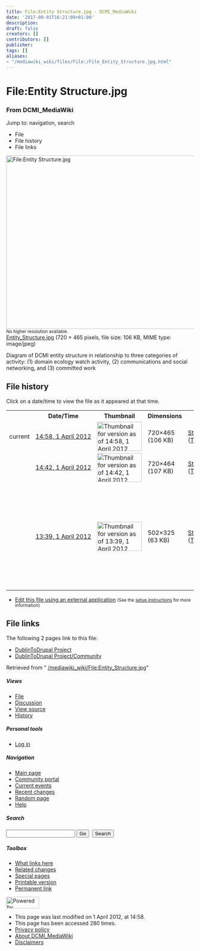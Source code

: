 ```yaml
---
title: File:Entity Structure.jpg - DCMI_MediaWiki
date: '2017-09-01T16:21:09+01:00'
description: 
draft: false
creators: []
contributors: []
publisher: 
tags: []
aliases:
- "/mediawiki_wiki/files/File:/File_Entity_Structure.jpg.html"
---
```


<a id="top"></a>
# File:Entity Structure.jpg

### From DCMI\_MediaWiki

Jump to: navigation, search
<!-- start content -->
- File
- File history
- File links

 [<img alt="File:Entity Structure.jpg" src="/images/2/2d/Entity_Structure.jpg" width="720" height="465">](/mediawiki_wiki/files/Entity_Structure.jpg)  
<small>No higher resolution available.</small>  
 [Entity\_Structure.jpg](/images/2/2d/Entity_Structure.jpg)‎ (720 × 465 pixels, file size: 106 KB, MIME type: image/jpeg)

Diagram of DCMI entity structure in relationship to three categories of activity: (1) domain ecology watch activity, (2) communications and social networking, and (3) committed work

<!-- 
NewPP limit report
Preprocessor node count: 1/1000000
Post-expand include size: 0/2097152 bytes
Template argument size: 0/2097152 bytes
Expensive parser function count: 0/100
-->
## File history

Click on a date/time to view the file as it appeared at that time.

<table class="wikitable filehistory">
  <tr>
    <td></td>
    <th>Date/Time</th>
    <th>Thumbnail</th>
    <th>Dimensions</th>
    <th>User</th>
    <th>Comment</th>
  </tr>
  <tr>
    <td>current</td>
    <td class="filehistory-selected" style="white-space: nowrap;"><a href="/mediawiki_wiki/files/Entity_Structure.jpg">14:58, 1 April 2012</a></td>
    <td><a href="/images/2/2d/Entity_Structure.jpg"><img alt="Thumbnail for version as of 14:58, 1 April 2012" src="/images/2/2d/Entity_Structure.jpg" width="120" height="78"></a></td>
    <td>720×465 <span style="white-space: nowrap;">(106 KB)</span>
    </td>
    <td>
      <a href="/index.php?title=User:StuartSutton&amp;action=edit&amp;redlink=1" class="new mw-userlink" title="User:StuartSutton (page does not exist)">StuartSutton</a> <span style="white-space: nowrap;"> <span class="mw-usertoollinks">(<a href="/index.php?title=User_talk:StuartSutton&amp;action=edit&amp;redlink=1" class="new" title="User talk:StuartSutton (page does not exist)">Talk</a> | <a href="/index.php/Special:Contributions/StuartSutton" title="Special:Contributions/StuartSutton">contribs</a>)</span></span>
    </td>
    <td> <span class="comment">(Changed "entity" to "group")</span>
    </td>
  </tr>
  <tr>
    <td></td>
    <td style="white-space: nowrap;"><a href="/images/archive/2/2d/20120401145819%21Entity_Structure.jpg">14:42, 1 April 2012</a></td>
    <td><a href="/images/archive/2/2d/20120401145819%21Entity_Structure.jpg"><img alt="Thumbnail for version as of 14:42, 1 April 2012" src="/images/archive/2/2d/20120401145819%21Entity_Structure.jpg" width="120" height="77"></a></td>
    <td>720×464 <span style="white-space: nowrap;">(107 KB)</span>
    </td>
    <td>
      <a href="/index.php?title=User:StuartSutton&amp;action=edit&amp;redlink=1" class="new mw-userlink" title="User:StuartSutton (page does not exist)">StuartSutton</a> <span style="white-space: nowrap;"> <span class="mw-usertoollinks">(<a href="/index.php?title=User_talk:StuartSutton&amp;action=edit&amp;redlink=1" class="new" title="User talk:StuartSutton (page does not exist)">Talk</a> | <a href="/index.php/Special:Contributions/StuartSutton" title="Special:Contributions/StuartSutton">contribs</a>)</span></span>
    </td>
    <td> <span class="comment">(Entity-activity model.)</span>
    </td>
  </tr>
  <tr>
    <td></td>
    <td style="white-space: nowrap;"><a href="/images/archive/2/2d/20120401144226%21Entity_Structure.jpg">13:39, 1 April 2012</a></td>
    <td><a href="/images/archive/2/2d/20120401144226%21Entity_Structure.jpg"><img alt="Thumbnail for version as of 13:39, 1 April 2012" src="/images/archive/2/2d/20120401144226%21Entity_Structure.jpg" width="120" height="78"></a></td>
    <td>502×325 <span style="white-space: nowrap;">(63 KB)</span>
    </td>
    <td>
      <a href="/index.php?title=User:StuartSutton&amp;action=edit&amp;redlink=1" class="new mw-userlink" title="User:StuartSutton (page does not exist)">StuartSutton</a> <span style="white-space: nowrap;"> <span class="mw-usertoollinks">(<a href="/index.php?title=User_talk:StuartSutton&amp;action=edit&amp;redlink=1" class="new" title="User talk:StuartSutton (page does not exist)">Talk</a> | <a href="/index.php/Special:Contributions/StuartSutton" title="Special:Contributions/StuartSutton">contribs</a>)</span></span>
    </td>
    <td> <span class="comment">(Diagram of DCMI entity structure in relationship to three categories of activity: (1) domain ecology watch activity, (2) communications and social networking, and (3) committed work)</span>
    </td>
  </tr>
</table>

  

- [Edit this file using an external application](/index.php?title=File:Entity_Structure.jpg&action=edit&externaledit=true&mode=file "File:Entity Structure.jpg") <small>(See the <a href="http://www.mediawiki.org/wiki/Manual:External_editors" class="external text" rel="nofollow">setup instructions</a> for more information)</small>

## File links

The following 2 pages link to this file:

- [DublinToDrupal Project](/index.php/DublinToDrupal_Project "DublinToDrupal Project")
- [DublinToDrupal Project/Community](/index.php/DublinToDrupal_Project/Community "DublinToDrupal Project/Community")

Retrieved from " [/mediawiki_wiki/File:Entity\_Structure.jpg](/mediawiki_wiki/files/File:/File:Entity_Structure.jpg.html)"

<!-- end content -->

##### Views

- [File](/mediawiki_wiki/files/File:/File:Entity_Structure.jpg.html)
- [Discussion](/index.php?title=File_talk:Entity_Structure.jpg&action=edit&redlink=1 "Discussion about the content page [t]")
- [View source](/index.php?title=File:Entity_Structure.jpg&action=edit "This page is protected.
You can view its source [e]")
- [History](/index.php?title=File:Entity_Structure.jpg&action=history "Past revisions of this page [h]")

##### Personal tools

- [Log in](/index.php?title=Special:UserLogin&returnto=File:Entity_Structure.jpg "You are encouraged to log in; however, it is not mandatory [o]")

<script type="text/javascript"> if (window.isMSIE55) fixalpha(); </script>

##### Navigation

- [Main page](/index.php/Main_Page "Visit the main page [z]")
- [Community portal](/index.php/DCMI_MediaWiki:Community_portal "About the project, what you can do, where to find things")
- [Current events](/index.php/DCMI_MediaWiki:Current_events "Find background information on current events")
- [Recent changes](/index.php/Special:RecentChanges "The list of recent changes in the wiki [r]")
- [Random page](/index.php/Special:Random "Load a random page [x]")
- [Help](/index.php/Help:Contents "The place to find out")

##### <label for="searchInput">Search</label>

<form action="/index.php" id="searchform">
				<input type="hidden" name="title" value="Special:Search">
				<input id="searchInput" title="Search DCMI_MediaWiki" accesskey="f" type="search" name="search">
				<input type="submit" name="go" class="searchButton" id="searchGoButton" value="Go" title="Go to a page with this exact name if exists"> 
				<input type="submit" name="fulltext" class="searchButton" id="mw-searchButton" value="Search" title="Search the pages for this text">
			</form>

##### Toolbox

- [What links here](/index.php/Special:WhatLinksHere/File:Entity_Structure.jpg "List of all wiki pages that link here [j]")
- [Related changes](/index.php/Special:RecentChangesLinked/File:Entity_Structure.jpg "Recent changes in pages linked from this page [k]")
- [Special pages](/index.php/Special:SpecialPages "List of all special pages [q]")
- [Printable version](/index.php?title=File:Entity_Structure.jpg&printable=yes "Printable version of this page [p]")
- [Permanent link](/index.php?title=File:Entity_Structure.jpg&oldid=3046 "Permanent link to this revision of the page")

<!-- end of the left (by default at least) column -->

 [<img src="/skins/common/images/poweredby_mediawiki_88x31.png" height="31" width="88" alt="Powered by MediaWiki">](http://www.mediawiki.org/)

- This page was last modified on 1 April 2012, at 14:58.
- This page has been accessed 280 times.
- [Privacy policy](/index.php/DCMI_MediaWiki:Privacy_policy "DCMI MediaWiki:Privacy policy")
- [About DCMI\_MediaWiki](/index.php/DCMI_MediaWiki:About "DCMI MediaWiki:About")
- [Disclaimers](/index.php/DCMI_MediaWiki:General_disclaimer "DCMI MediaWiki:General disclaimer")

<script>if (window.runOnloadHook) runOnloadHook();</script><!-- Served in 0.462 secs. -->
